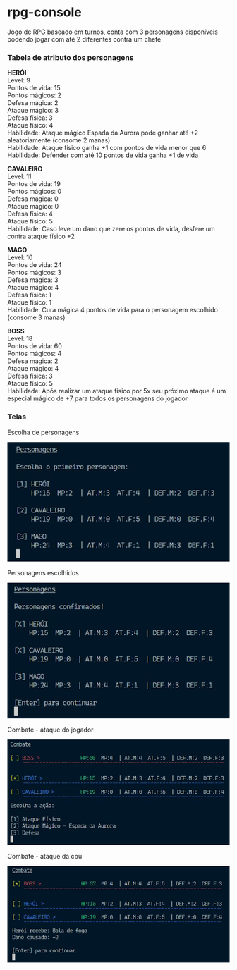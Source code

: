 # rpg-console

Jogo de RPG baseado em turnos, 
conta com 3 personagens disponíveis podendo jogar com até 2 diferentes contra um chefe</br>

### Tabela de atributo dos personagens
__HERÓI__</br>
Level: 9</br>
Pontos de vida: 15</br>
Pontos mágicos: 2</br>
Defesa mágica: 2</br>
Ataque mágico: 3</br>
Defesa física: 3</br>
Ataque físico: 4</br>
Habilidade: Ataque mágico Espada da Aurora pode ganhar até +2 aleatoriamente (consome 2 manas)</br>
Habilidade: Ataque físico ganha +1 com pontos de vida menor que 6</br>
Habilidade: Defender com até 10 pontos de vida ganha +1 de vida</br>

__CAVALEIRO__</br>
Level: 11</br>
Pontos de vida: 19</br>
Pontos mágicos: 0</br>
Defesa mágica: 0</br>
Ataque mágico: 0</br>
Defesa física: 4</br>
Ataque físico: 5</br>
Habilidade: Caso leve um dano que zere os pontos de vida, desfere um contra ataque físico +2</br>

__MAGO__</br>
Level: 10</br>
Pontos de vida: 24</br>
Pontos mágicos: 3</br>
Defesa mágica: 3</br>
Ataque mágico: 4</br>
Defesa física: 1</br>
Ataque físico: 1</br>
Habilidade: Cura mágica 4 pontos de vida para o personagem escolhido (consome 3 manas)</br>

__BOSS__</br>
Level: 18</br>
Pontos de vida: 60</br>
Pontos mágicos: 4</br>
Defesa mágica: 2</br>
Ataque mágico: 4</br>
Defesa física: 3</br>
Ataque físico: 5</br>
Habilidade: Após realizar um ataque físico por 5x seu próximo ataque é um especial mágico de +7 para todos os personagens do jogador</br>

### Telas
Escolha de personagens

![Escolha de personagens](/images/chooseCharacters1.JPG)

Personagens escolhidos

![Personagens escolhidos](/images/chooseCharacters2.JPG)

Combate - ataque do jogador

![Jogador](/images/combat1.JPG)

Combate - ataque da cpu

![Cpu](/images/combat2.JPG)